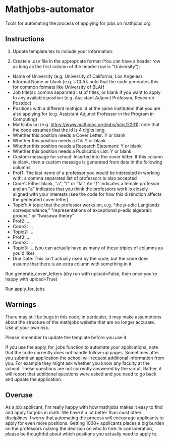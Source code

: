 Mathjobs-automator
==================

Tools for automating the process of applying for jobs on mathjobs.org

Instructions
---------------

1. Update template.tex to include your information.

2. Create a .csv file in the appropriate format (You can have a header row as long as the first column of the header row is "University"):
  - Name of University (e.g. University of California, Los Angeles)
  - Informal Name or blank (e.g. UCLA): note that the code generates this for common formats like University of BLAH
  - Job title(s): comma separated list of titles, or blank if you want to apply to any available position (e.g. Assistant Adjunct Professor, Research Postdoc)
  - Positions with a different mathjob id at the same institution that you are also applying for (e.g. Assistant Adjunct Professor in the Program in Computing)
  - Mathjobs url (e.g. https://www.mathjobs.org/jobs/jobs/2201): note that the code assumes that the id is 4 digits long.
  - Whether this position needs a Cover Letter: Y or blank
  - Whether this position needs a CV: Y or blank
  - Whether this position needs a Research Statement: Y or blank
  - Whether this position needs a Publication List: Y or blank
  - Custom message for school: Inserted into the cover letter.  If this column is blank, then a custom message is generated from data in the following columns
  - Prof1: The last name of a professor you would be interested in working with; a comma separated list of professors is also accepted
  - Code1: Either blank, "a", "f" or "fa."  An "f" indicates a female professor and an "a" indicates that you think the professors work is closely aligned with your interests (see the code for how this distinction affects the generated cover letter)
  - Topic1: A topic that the professor works on, e.g. "the $p$-adic Langlands correspondence," "representations of exceptional $p$-adic algebraic groups," or "Iwasawa theory"
  - Prof2: ...
  - Code2: ...
  - Topic2: ...
  - Prof3: ...
  - Code3: ...
  - Topic3: ... (you can actually have as many of these triples of columns as you'd like)
  - Due Date: This isn't actually used by the code, but the code does assume that there is an extra column with something in it.

Run generate_cover_letters (dry run with upload=False, then once you're happy with upload=True)

Run apply_for_jobs

Warnings
-------------

There may still be bugs in this code; in particular, it may make assumptions about the structure of the mathjobs website that are no longer accurate.  Use at your own risk.

Please remember to update the template before you use it.

If you use the apply_for_jobs function to automate your applications, note that the code currently does not handle follow-up pages.  Sometimes after you submit an application the school will request additional information from you.  For example they might ask whether you know any faculty at the school.  These questions are not currently answered by the script.  Rather, it will report that additional questions were asked and you need to go back and update the application.

Overuse
-----------

As a job applicant, I'm really happy with how mathjobs makes it easy to find and apply for jobs in math.  We have it a lot better than most other disciplines.  I worry that automating the process will encourage applicants to apply for even more positions.  Getting 1000+ applicants places a big burden on the professors making the decision on who to hire.  In consideration, please be thoughtful about which positions you actually need to apply to.